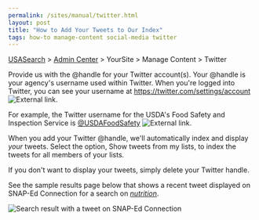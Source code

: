```yaml
---
permalink: /sites/manual/twitter.html
layout: post
title: "How to Add Your Tweets to Our Index"
tags: how-to manage-content social-media twitter
---
```

[USASearch](http://usasearch.howto.gov) > [Admin Center](https://search.usa.gov/sites/) > YourSite > Manage Content > Twitter

Provide us with the @handle for your Twitter account(s). Your @handle is your agency's username used within Twitter. When you're logged into Twitter, you can see your username at <https://twitter.com/settings/account> ![External link](https://9fddeb862c037f6d2190-f1564c64756a8cfee25b6b19953b1d23.ssl.cf2.rackcdn.com/external_link.gif).

For example, the Twitter username for the USDA's Food Safety and Inspection Service is [@USDAFoodSafety](https://twitter.com/USDAFoodSafety) ![External link](https://9fddeb862c037f6d2190-f1564c64756a8cfee25b6b19953b1d23.ssl.cf2.rackcdn.com/external_link.gif).

When you add your Twitter @handle, we'll automatically index and display *your* tweets. Select the option, Show tweets from my lists, to index the tweets for all members of your lists.

If you don't want to display your tweets, simply delete your Twitter handle.

See the sample results page below that shows a recent tweet displayed on SNAP-Ed Connection for a search on *[nutrition](http://search.usa.gov/search?affiliate=snap-edconnection&query=nutrition)*.

![Search result with a tweet on SNAP-Ed Connection](https://9fddeb862c037f6d2190-f1564c64756a8cfee25b6b19953b1d23.ssl.cf2.rackcdn.com/social-media-tweets.png)
